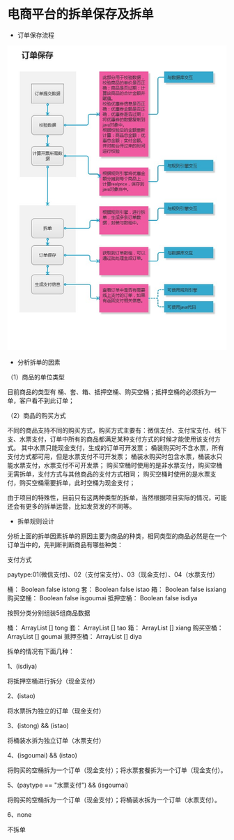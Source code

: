 # 电商平台的拆单保存及拆单

* 订单保存流程

![](../.gitbook/assets/chaidan.jpg)

* 分析拆单的因素

（1）商品的单位类型

目前商品的类型有 桶、套、箱、抵押空桶、购买空桶；抵押空桶的必须拆为一单，客户看不到此订单；

（2）商品的购买方式

不同的商品支持不同的购买方式，购买方式主要有：微信支付、支付宝支付、线下支、水票支付，订单中所有的商品都满足某种支付方式的时候才能使用该支付方式。 其中水票只能现金支付，生成的订单可开发票； 桶装购买时不含水票，所有支付方式都可用，但是水票支付不可开发票； 桶装水购买时包含水票，桶装水只能水票支付，水票支付不可开发票； 购买空桶时使用的是非水票支付，购买空桶无需拆单，支付方式与其他商品的支付方式相同； 购买空桶时使用的是水票支付，购买空桶需要拆单，此时空桶为现金支付；

由于项目的特殊性，目前只有这两种类型的拆单，当然根据项目实际的情况，可能还会有更多的拆单运营，比如发货发的不同等。

* 拆单规则设计

分析上面的拆单因素拆单的原因主要为商品的种类，相同类型的商品必然是在一个订单当中的，先判断判断商品有哪些种类：

支付方式

paytype:01\(微信支付\)、02（支付宝支付）、03（现金支付）、04（水票支付）

桶： Boolean false istong 套： Boolean false istao 箱： Boolean false isxiang 购买空桶： Boolean false isgoumai 抵押空桶： Boolean false isdiya

按照分类分别组装5组商品数据

桶： ArrayList \[\] tong 套： ArrayList \[\] tao 箱： ArrayList \[\] xiang 购买空桶： ArrayList \[\] goumai 抵押空桶： ArrayList \[\] diya

拆单的情况有下面几种：

1、\(isdiya\)

将抵押空桶进行拆分（现金支付）

2、\(istao\)

将水票拆为独立的订单（现金支付）

3、\(istong\) && \(istao\)

将桶装水拆为独立订单（水票支付）

4、\(isgoumai\) && \(istao\)

将购买的空桶拆为一个订单（现金支付）；将水票套餐拆为一个订单（现金支付）。

5、\(paytype == "水票支付"\) && \(isgoumai\)

将购买的空桶拆为一个订单（现金支付）；将桶装水拆为一个订单（水票支付）。

6、none

不拆单

